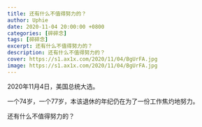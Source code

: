 ```yaml
---
title: 还有什么不值得努力的？
author: Uphie
date: 2020-11-04 20:00:00 +0800
categories: [碎碎念]
tags: [碎碎念]
excerpt: 还有什么不值得努力的？
description: 还有什么不值得努力的？
cover: https://s1.ax1x.com/2020/11/04/BgUrFA.jpg
image: https://s1.ax1x.com/2020/11/04/BgUrFA.jpg
---
```

2020年11月4日，美国总统大选。

一个74岁，一个77岁，本该退休的年纪仍在为了一份工作焦灼地努力。

还有什么不值得努力的？
